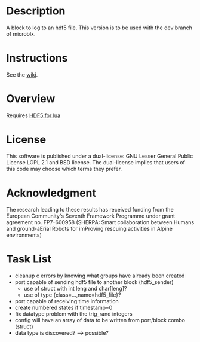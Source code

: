 Description
===========

A block to log to an hdf5 file.
This version is to be used with the dev branch of microblx.

Instructions
============

See the [wiki].

Overview
========

Requires [HDF5 for lua](http://colberg.org/lua-hdf5)

License
=======

This software is published under a dual-license: GNU Lesser General Public License LGPL 2.1 and BSD license. The dual-license implies that users of this code may choose which terms they prefer.

Acknowledgment
==============

The research leading to these results has received funding from the
European Community's Seventh Framework Programme under grant
agreement no. FP7-600958 (SHERPA: Smart collaboration between Humans and
ground-aErial Robots for imProving rescuing activities in Alpine
environments)

Task List
=========

- cleanup c errors by knowing what groups have already been created
- port capable of sending hdf5 file to another block (hdf5\_sender)
	- use of struct with int leng and char[leng]?
	- use of type {class=...,name=hdf5_file}?
- port capable of receiving time information
- create numbered states if timestamp=0
- fix datatype problem with the trig\_rand integers
- config will have an array of data to be written from port/block combo (struct)
- data type is discovered? --> possible?

[wiki]: https://github.com/ejans/hdf5_logging/wiki

